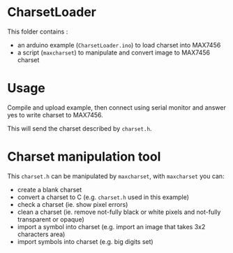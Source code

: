 # CharsetLoader

This folder contains :
* an arduino example (`CharsetLoader.ino`) to load charset into MAX7456
* a script (`maxcharset`) to manipulate and convert image to MAX7456 charset

# Usage

Compile and upload example, then connect using serial monitor and answer yes to write charset to MAX7456.

This will send the charset described by `charset.h`.

# Charset manipulation tool

This `charset.h` can be manipulated by `maxcharset`, with `maxcharset` you can:
* create a blank charset
* convert a charset to C (e.g. `charset.h` used in this example)
* check a charset (ie. show pixel errors)
* clean a charset (ie. remove not-fully black or white pixels and not-fully transparent or opaque)
* import a symbol into charset (e.g. import an image that takes 3x2 characters area)
* import symbols into charset (e.g. big digits set)

